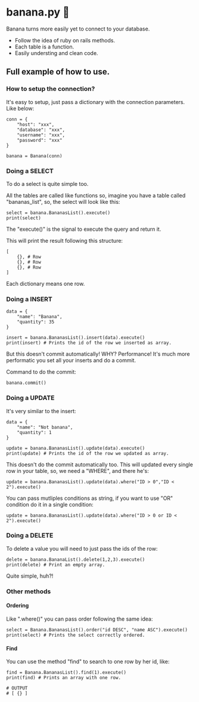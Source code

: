 # banana.py 🍌
Banana turns more easily yet to connect to your database.

- Follow the idea of ruby on rails methods.
- Each table is a function.
- Easily understing and clean code.

## Full example of how to use.

### How to setup the connection?

It's easy to setup, just pass a dictionary with the connection parameters.
Like below:

```
conn = {
    "host": "xxx",
    "database": "xxx",
    "username": "xxx",
    "password": "xxx"
}

banana = Banana(conn)
```

### Doing a SELECT
To do a select is quite simple too.

All the tables are called like functions so, imagine you have a 
table called "bananas_list", so, the select will look like this:
```
select = banana.BananasList().execute()
print(select)
```

The "execute()" is the signal to execute the query and return it.

This will print the result following this structure:
```
[
    {}, # Row
    {}, # Row
    {}, # Row
]
```
Each dictionary means one row.

### Doing a INSERT

```
data = {
    "name": "Banana",
    "quantity": 35
}

insert = banana.BananasList().insert(data).execute()
print(insert) # Prints the id of the row we inserted as array.
```

But this doesn't commit automatically!
WHY? Performance!
It's much more performatic you set all your inserts and do a commit.

Command to do the commit:
```
banana.commit()
```

### Doing a UPDATE

It's very similar to the insert:
```
data = {
    "name": "Not banana",
    "quantity": 1
}

update = banana.BananasList().update(data).execute()
print(update) # Prints the id of the row we updated as array.
```

This doesn't do the commit automatically too.
This will updated every single row in your table, so, we need a "WHERE", and there he's:
```
update = banana.BananasList().update(data).where("ID > 0","ID < 2").execute()
```
You can pass mutliples conditions as string, if you want to use "OR" condition do it in a single condition:
```
update = banana.BananasList().update(data).where("ID > 0 or ID < 2").execute()
```

### Doing a DELETE

To delete a value you will need to just pass the ids of the row:
```
delete = banana.BananaList().delete(1,2,3).execute()
print(delete) # Print an empty array.
```

Quite simple, huh?!

### Other methods

#### Ordering

Like ".where()" you can pass order following the same idea:
```
select = Banana.BananasList().order("id DESC", "name ASC").execute()
print(select) # Prints the select correctly ordered.
```

#### Find

You can use the method "find" to search to one row by her id, like:
```
find = Banana.BananasList().find(1).execute()
print(find) # Prints an array with one row.

# OUTPUT
# [ {} ]
```



